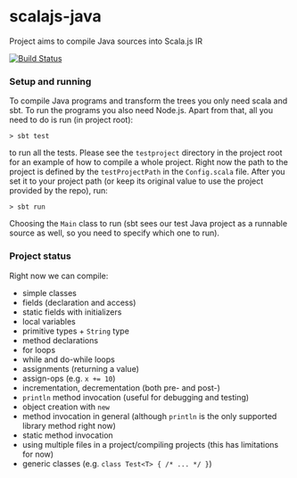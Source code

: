 # scalajs-java
Project aims to compile Java sources into Scala.js IR

[![Build Status](https://travis-ci.org/piotrMocz/scalajs-java.svg?branch=master)](https://travis-ci.org/piotrMocz/scalajs-java)

### Setup and running
To compile Java programs and transform the trees you only need scala and sbt. To run the programs you also need Node.js. Apart from that, all you need to do is run (in project root):

    > sbt test 

to run all the tests. Please see the `testproject` directory in the project root for an example of how to compile a whole project. Right now the path to the project is defined by the `testProjectPath` in the `Config.scala` file. After you set it to your project path (or keep its original value to use the project provided by the repo), run:
    
    > sbt run
     
Choosing the `Main` class to run (sbt sees our test Java project as a runnable source as well, so you need to specify which one to run).

### Project status
Right now we can compile:
* simple classes
* fields (declaration and access)
* static fields with initializers
* local variables
* primitive types + `String` type
* method declarations
* for loops
* while and do-while loops
* assignments (returning a value)
* assign-ops (e.g. `x += 10`)
* incrementation, decrementation (both pre- and post-)
* `println` method invocation (useful for debugging and testing)
* object creation with `new`
* method invocation in general (although `println` is the only supported library method right now)
* static method invocation
* using multiple files in a project/compiling projects (this has limitations for now)
* generic classes (e.g. `class Test<T> { /* ... */ }`)
